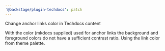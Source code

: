```yaml
---
'@backstage/plugin-techdocs': patch
---
```


Change anchor links color in Techdocs content

With the color (mkdocs supplied) used for anchor links the background and foreground colors do not have a sufficient contrast ratio. Using the link color from theme palette.
